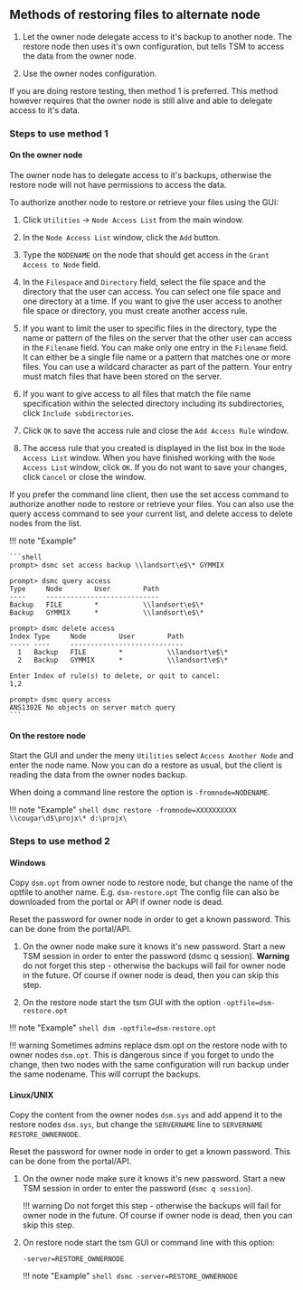 ## Methods of restoring files to alternate node

1. Let the owner node delegate access to it's backup to another node. The restore node then uses it's own configuration, but tells TSM to access the data from the owner node.

2. Use the owner nodes configuration.

If you are doing restore testing, then method 1 is preferred. This method however requires that the owner node is still alive and able to delegate access to it's data.   

### Steps to use method 1

#### On the owner node

The owner node has to delegate access to it's backups, otherwise the restore node will not have permissions to access the data.

To authorize another node to restore or retrieve your files using the GUI:

1. Click `Utilities` → `Node Access List` from the main window.

2. In the `Node Access List` window, click the `Add` button.

3. Type the `NODENAME` on the node that should get access in the `Grant Access to Node` field.

4. In the `Filespace` and `Directory` field, select the file space and the directory that the user can access. You can select one file space and one directory at a time. If you want to give the user access to another file space or directory, you must create another access rule.

5. If you want to limit the user to specific files in the directory, type the name or pattern of the files on the server that the other user can access in the `Filename` field. You can make only one entry in the `Filename` field. It can either be a single file name or a pattern that matches one or more files. You can use a wildcard character as part of the pattern. Your entry must match files that have been stored on the server.

6. If you want to give access to all files that match the file name specification within the selected directory including its subdirectories, click `Include subdirectories`.

7. Click `OK` to save the access rule and close the `Add Access Rule` window.

8. The access rule that you created is displayed in the list box in the `Node Access List` window. When you have finished working with the `Node Access List` window, click `OK`. If you do not want to save your changes, click `Cancel` or close the window.

If you prefer the command line client, then use the set access command to authorize another node to restore or retrieve your files. You can also use the query access command to see your current list, and delete access to delete nodes from the list.

!!! note "Example"

    ```shell
    prompt> dsmc set access backup \\landsort\e$\* GYMMIX

    prompt> dsmc query access
    Type     Node        User        Path
    ----     ----------------------------
    Backup   FILE        *           \\landsort\e$\*
    Backup   GYMMIX      *           \\landsort\e$\*

    prompt> dsmc delete access
    Index Type     Node        User        Path    
    ----- ----     ----------------------------
      1   Backup   FILE        *           \\landsort\e$\*
      2   Backup   GYMMIX      *           \\landsort\e$\*

    Enter Index of rule(s) to delete, or quit to cancel:
    1,2

    prompt> dsmc query access
    ANS1302E No objects on server match query
    ```

#### On the restore node

Start the GUI and under the meny `Utilities` select `Access Another Node` and enter the node name.  Now you can do a restore as usual, but the client is reading the data from the owner nodes backup.

When doing a command line restore the option is `-fromnode=NODENAME`.

!!! note "Example"
    ```shell
    dsmc restore -fromnode=XXXXXXXXXX \\cougar\d$\projx\* d:\projx\
    ```

### Steps to use method 2

#### Windows

Copy `dsm.opt` from owner node to restore node, but change the name of the optfile to  another name. E.g. `dsm-restore.opt` The config file can also be downloaded from the portal or API if owner node is dead.

Reset the password for owner node in order to get a known password.  This can be done from the portal/API.

1. On the owner node make sure it knows it's new password. Start a new TSM session in order to enter the password (dsmc q session).   **Warning** do not forget this step - otherwise the backups will fail for owner node in the future.   Of course if owner node is dead, then you can skip this step.

2. On the restore node start the tsm GUI with the option `-optfile=dsm-restore.opt`  

!!! note "Example"
    ```shell
    dsm -optfile=dsm-restore.opt
    ```


!!! warning
    Sometimes admins replace dsm.opt on the restore node with to owner nodes `dsm.opt`.  This is dangerous since if you forget to undo the change, then two nodes with the same configuration will run backup under the same nodename.  This will corrupt the backups.

#### Linux/UNIX

Copy the content from the owner nodes `dsm.sys` and add append it to the restore nodes `dsm.sys`, but change the `SERVERNAME` line to `SERVERNAME  RESTORE_OWNERNODE`.

Reset the password for owner node in order to get a known password.  This can be done from the portal/API.

1. On the owner node make sure it knows it's new password. Start a new TSM session in order to enter the password (`dsmc q session`).

    !!! warning
        Do not forget this step - otherwise the backups will fail for owner node in the future. Of course if owner node is dead, then you can skip this step.

2. On restore node start the tsm GUI or command line with this option:
    ```shell
    -server=RESTORE_OWNERNODE
    ```

    !!! note "Example"
        ```shell
        dsmc -server=RESTORE_OWNERNODE
        ```
